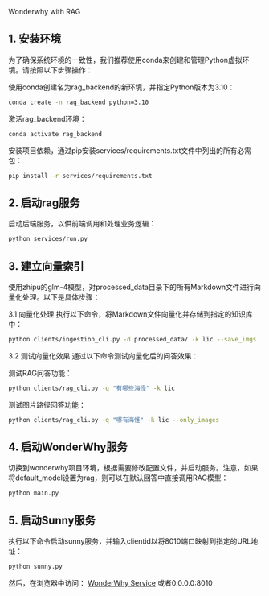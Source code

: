 Wonderwhy with RAG

## 1. 安装环境
为了确保系统环境的一致性，我们推荐使用conda来创建和管理Python虚拟环境。请按照以下步骤操作：

使用conda创建名为rag_backend的新环境，并指定Python版本为3.10：


```bash
conda create -n rag_backend python=3.10
```
激活rag_backend环境：

```bash
conda activate rag_backend
```
安装项目依赖，通过pip安装services/requirements.txt文件中列出的所有必需包：

```bash
pip install -r services/requirements.txt
```

## 2. 启动rag服务
启动后端服务，以供前端调用和处理业务逻辑：

```bash
python services/run.py
```

## 3. 建立向量索引
使用zhipu的glm-4模型，对processed_data目录下的所有Markdown文件进行向量化处理。以下是具体步骤：

3.1 向量化处理
执行以下命令，将Markdown文件向量化并存储到指定的知识库中：

```bash
python clients/ingestion_cli.py -d processed_data/ -k lic --save_imgs
```

3.2 测试向量化效果
通过以下命令测试向量化后的问答效果：

测试RAG问答功能：

```bash
python clients/rag_cli.py -q "有哪些海怪" -k lic
```
测试图片路径回答功能：

```bash
python clients/rag_cli.py -q "哪有海怪" -k lic --only_images
```

## 4. 启动WonderWhy服务
切换到wonderwhy项目环境，根据需要修改配置文件，并启动服务。注意，如果将default_model设置为rag，则可以在默认回答中直接调用RAG模型：

```bash
python main.py
```

## 5. 启动Sunny服务
执行以下命令启动sunny服务，并输入clientid以将8010端口映射到指定的URL地址：

```bash
python sunny.py
```

然后，在浏览器中访问：
[WonderWhy Service](http://wonderwhy.v6.idcfengye.com)
或者0.0.0.0:8010
